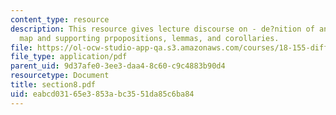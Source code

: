 ```yaml
---
content_type: resource
description: This resource gives lecture discourse on - de?nition of an inclusion
  map and supporting prpopositions, lemmas, and corollaries.
file: https://ol-ocw-studio-app-qa.s3.amazonaws.com/courses/18-155-differential-analysis-fall-2004/eabcd03165e3853abc3551da85c6ba84_section8.pdf
file_type: application/pdf
parent_uid: 9d37afe0-3ee3-daa4-8c60-c9c4883b90d4
resourcetype: Document
title: section8.pdf
uid: eabcd031-65e3-853a-bc35-51da85c6ba84
---
```

